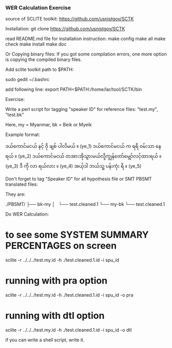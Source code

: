 ### WER Calculation Exercise ###

source of SCLITE toolkit:
https://github.com/usnistgov/SCTK

Installation:
git clone https://github.com/usnistgov/SCTK

read README.md file for installation instruction:
make config
make all
make check
make install
make doc

Or Copying binary files:
If you got some compilation errors, one more option is copying the compiled binary files.

Add sclite toolkit path to $PATH:

sudo gedit ~/.bashrc

add following line:
export PATH=$PATH:/home/lar/tool/SCTK/bin

Exercise:

Write a perl script for tagging "speaker ID" for reference files: "test.my", "test.bk"

Here, my = Myanmar, bk = Beik or Myeik


Example format:

ဒယ်ကောင်မငယ် နင့် ဝို ချစ် ပါလိမယ် ။ (ye_1)
ဒယ်ကောင်မငယ် က ရရိ ဝမ်းသာ နေရယ်  ။ (ye_2)
ဒယ်ကောင်မငယ် တအားအိုသွားမယ်လို့ကျွန်တော်မျှော်လင့်ထားရယ် ။ (ye_3)
ဒီ ကို လာ ရယ်လား ။ (ye_4)
အယ့်ဒါ ဘယ်သူ့ ပန်းကုံး ရိ  ။ (ye_5)

Don't forget to tag "Speaker ID" for all hypothesis file or SMT PBSMT translated files:

They are:

./PBSMT/
├── bk-my
│   └── test.cleaned.1
└── my-bk
    └── test.cleaned.1


Do WER Calculation:

# to see some SYSTEM SUMMARY PERCENTAGES on screen 
 sclite -r ../../../test.my.id -h ./test.cleaned.1.id -i spu_id

 # running with pra option 

 sclite -r ../../../test.my.id -h ./test.cleaned.1.id -i spu_id -o pra
 # running with dtl option

 sclite -r ../../../test.my.id -h ./test.cleaned.1.id -i spu_id -o dtl

if you can write a shell script, write it.


